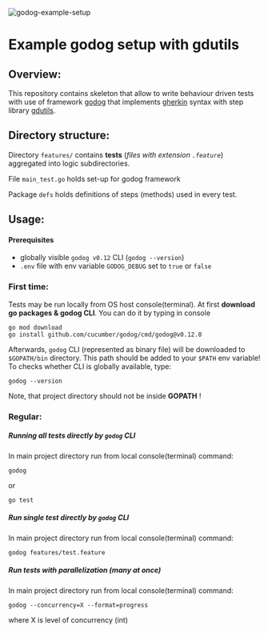 ![godog-example-setup](https://github.com/pawelWritesCode/godog-example-setup/actions/workflows/go.yml/badge.svg)

# Example godog setup with gdutils

## Overview:

This repository contains skeleton that allow to write behaviour driven tests with use of framework [godog](https://github.com/cucumber/godog)
that implements [gherkin](https://cucumber.io/docs/gherkin/) syntax with step library [gdutils](https://github.com/pawelWritesCode/gdutils).

## Directory structure:

Directory `features/` contains **tests** (_files with extension `.feature`_) aggregated into logic subdirectories.

File `main_test.go` holds set-up for godog framework

Package `defs` holds definitions of steps (methods) used in every test.

## Usage:

#### Prerequisites

* globally visible `godog v0.12` CLI (`godog --version`)
* `.env` file with env variable `GODOG_DEBUG` set to `true` or `false`

### First time:

Tests may be run locally from OS host console(terminal). At first
**download go packages & godog CLI**. You can do it by typing in console

```
go mod download
go install github.com/cucumber/godog/cmd/godog@v0.12.0
```

Afterwards, `godog` CLI (represented as binary file) will be downloaded to `$GOPATH/bin` directory. This path should be added to
your `$PATH` env variable! To checks whether CLI is globally available, type:

```
godog --version
```

Note, that project directory should not be inside **GOPATH** !

### Regular:

##### Running **all tests** directly by `godog` CLI

In main project directory run from local console(terminal) command:

```
godog
```

or

```
go test
```

##### Run **single test** directly by `godog` CLI

In main project directory run from local console(terminal) command:

```
godog features/test.feature
```

##### Run tests with parallelization (many at once)

In main project directory run from local console(terminal) command:

```
godog --concurrency=X --format=progress
```
where X is level of concurrency (int)